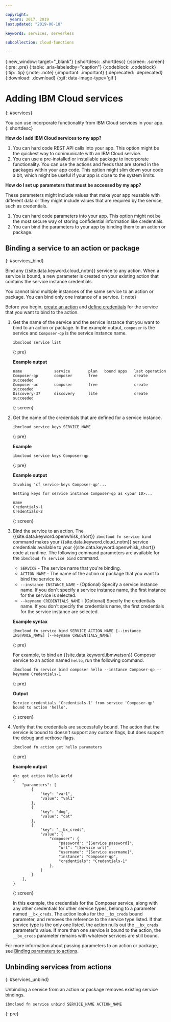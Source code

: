 ```yaml
---

copyright:
  years: 2017, 2019
lastupdated: "2019-06-18"

keywords: services, serverless

subcollection: cloud-functions

---
```


{:new_window: target="_blank"}
{:shortdesc: .shortdesc}
{:screen: .screen}
{:pre: .pre}
{:table: .aria-labeledby="caption"}
{:codeblock: .codeblock}
{:tip: .tip}
{:note: .note}
{:important: .important}
{:deprecated: .deprecated}
{:download: .download}
{:gif: data-image-type='gif'}


# Adding IBM Cloud services
{: #services}

You can use incorporate functionality from IBM Cloud services in your app.
{: shortdesc}

**How do I add IBM Cloud services to my app?**

1. You can hard code REST API calls into your app. This option might be the quickest way to communicate with an IBM Cloud service.
2. You can use a pre-installed or installable package to incorporate functionality. You can use the actions and feeds that are stored in the packages within your app code. This option might slim down your code a bit, which might be useful if your app is close to the system limits.


**How do I set up parameters that must be accessed by my app?**

These parameters might include values that make your app reusable with different data or they might include values that are required by the service, such as credentials. 
1. You can hard code parameters into your app. This option might not be the most secure way of storing confidential information like credentials.
2. You can bind the parameters to your app by binding them to an action or package.


## Binding a service to an action or package
{: #services_bind}

Bind any {{site.data.keyword.cloud_notm}} service to any action. When a service is bound, a new parameter is created on your existing action that contains the service instance credentials.

You cannot bind multiple instances of the same service to an action or package. You can bind only one instance of a service.
{: note}

Before you begin, [create an action](/docs/openwhisk?topic=cloud-functions-actions) and [define credentials](/docs/resources?topic=resources-externalapp#externalapp) for the service that you want to bind to the action.

1. Get the name of the service and the service instance that you want to bind to an action or package. In the example output, `composer` is the service and `Composer-qp` is the service instance name.
    ```
    ibmcloud service list
    ```
    {: pre}

    **Example output**
    ```
    name              service        plan   bound apps   last operation
    Composer-qp       composer       free                create succeeded
    Composer-uc       composer       free                create succeeded
    Discovery-37      discovery      lite                create succeeded
    ```
    {: screen}

2. Get the name of the credentials that are defined for a service instance.

    ```
    ibmcloud service keys SERVICE_NAME
    ```
    {: pre}

    **Example**
    ```
    ibmcloud service keys Composer-qp
    ```
    {: pre}

    **Example output**
    ```
    Invoking 'cf service-keys Composer-qp'...

    Getting keys for service instance Composer-qp as <your ID>...

    name
    Credentials-1
    Credentials-2
    ```
    {: screen}

3. Bind the service to an action. The {{site.data.keyword.openwhisk_short}} `ibmcloud fn service bind` command makes your {{site.data.keyword.cloud_notm}} service credentials available to your {{site.data.keyword.openwhisk_short}} code at runtime. The following command parameters are available for the `ibmcloud fn service bind` command.
    * `SERVICE` - The service name that you're binding.
    * `ACTION_NAME` - The name of the action or package that you want to bind the service to.
    * `--instance INSTANCE_NAME` - (Optional) Specify a service instance name. If you don't specify a service instance name, the first instance for the service is selected.
    * `--keyname CREDENTIALS_NAME` - (Optional) Specify the credentials name. If you don't specify the credentials name, the first credentials for the service instance are selected.

    **Example syntax** 
    ```
    ibmcloud fn service bind SERVICE ACTION_NAME [--instance INSTANCE_NAME] [--keyname CREDENTIALS_NAME]
    ```
    {: pre}

    For example, to bind an {{site.data.keyword.ibmwatson}} Composer service to an action named `hello`, run the following command.
    ```
    ibmcloud fn service bind composer hello --instance Composer-qp --keyname Credentials-1
    ```
    {: pre}

    **Output**
    ```
    Service credentials 'Credentials-1' from service 'Composer-qp' bound to action 'hello'.
    ```
    {: screen}

4. Verify that the credentials are successfully bound. The action that the service is bound to doesn't support any custom flags, but does support the debug and verbose flags.

    ```
    ibmcloud fn action get hello parameters
    ```
    {: pre}

    **Example output**
    ```
    ok: got action Hello World
    {
        "parameters": [
            {
                "key": "var1",
                "value": "val1"
            },
            {
                "key": "dog",
                "value": "cat"
            },
            {
                "key": "__bx_creds",
                "value": {
                    "composer": {
                        "password": "[Service password]",
                        "url": "[Service url]",
                        "username": "[Service username]",
                        "instance": "Composer-qp",
                        "credentials": "Credentials-1"
                    },
                }
            }
        ],
    }
    ```
    {: screen}

    In this example, the credentials for the Composer service, along with any other credentials for other service types, belong to a parameter named `__bx_creds`. The action looks for the `__bx_creds` bound parameter, and removes the reference to the service type listed. If that service type is the only one listed, the action nulls out the `__bx_creds` parameter's value. If more than one service is bound to the action, the `__bx_creds` parameter remains with whatever services are still bound.

For more information about passing parameters to an action or package, see [Binding parameters to actions](/docs/openwhisk?topic=cloud-functions-actions#actions_params).

## Unbinding services from actions
{: #services_unbind}

Unbinding a service from an action or package removes existing service bindings.

```
ibmcloud fn service unbind SERVICE_NAME ACTION_NAME
```
{: pre}
